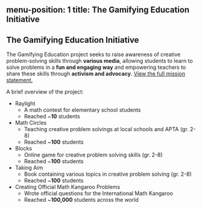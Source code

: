 
menu-position: 1
title: The Gamifying Education Initiative
---

## The Gamifying Education Initiative

The Gamifying Education project seeks to raise awareness of creative problem-solving skills through **various media**, allowing students to learn to solve problems in a **fun and engaging way** and empowering teachers to share these skills through **activism and advocacy**. [View the full mission statement.](/motivation.html)

A brief overview of the project:

- Raylight
    - A math contest for elementary school students
    - Reached ~**10** students 
- Math Circles
    - Teaching creative problem solvings at local schools and APTA (gr. 2-8)
    - Reached ~**100** students 
- Blocks 
    - Online game for creative problem solving skills (gr. 2-8)
    - Reached ~**100** students 
- Taking Aim 
    - Book containing various topics in creative problem solving (gr. 2-8) 
    - Reached ~**100** students
- Creating Official Math Kangaroo Problems 
    - Wrote official questions for the International Math Kangaroo
    - Reached ~**100,000** students across the world 

